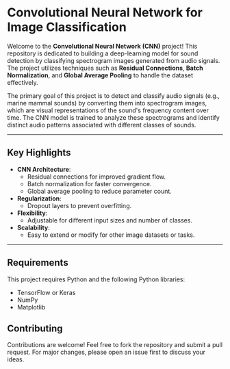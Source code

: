 # Convolutional Neural Network for Image Classification

Welcome to the **Convolutional Neural Network (CNN)** project! This repository is dedicated to building a deep-learning model for sound detection by classifying spectrogram images generated from audio signals. The project utilizes techniques such as **Residual Connections**, **Batch Normalization**, and **Global Average Pooling** to handle the dataset effectively.

The primary goal of this project is to detect and classify audio signals (e.g., marine mammal sounds) by converting them into spectrogram images, which are visual representations of the sound's frequency content over time. The CNN model is trained to analyze these spectrograms and identify distinct audio patterns associated with different classes of sounds.

---

## Key Highlights

- **CNN Architecture**:
  - Residual connections for improved gradient flow.
  - Batch normalization for faster convergence.
  - Global average pooling to reduce parameter count.
- **Regularization**:
  - Dropout layers to prevent overfitting.
- **Flexibility**:
  - Adjustable for different input sizes and number of classes.
- **Scalability**:
  - Easy to extend or modify for other image datasets or tasks.

---

## Requirements

This project requires Python and the following Python libraries:

- TensorFlow or Keras
- NumPy
- Matplotlib

## Contributing
Contributions are welcome! Feel free to fork the repository and submit a pull request. For major changes, please open an issue first to discuss your ideas.

